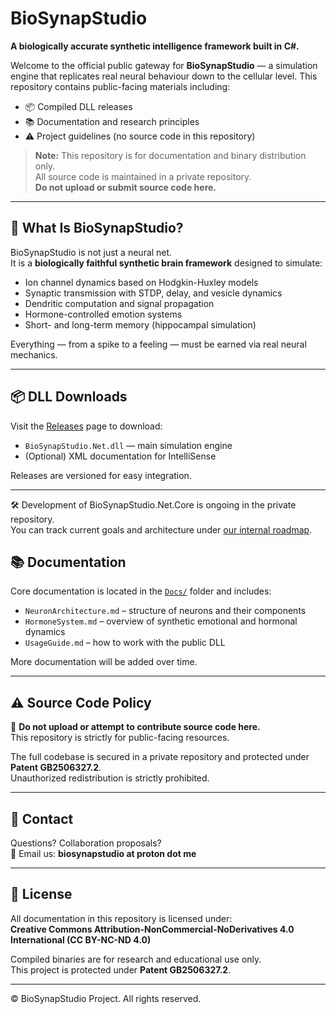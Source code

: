 # BioSynapStudio

**A biologically accurate synthetic intelligence framework built in C#.**

Welcome to the official public gateway for **BioSynapStudio** — a simulation engine that replicates real neural behaviour down to the cellular level. This repository contains public-facing materials including:

- 📦 Compiled DLL releases
- 📚 Documentation and research principles
- ⚠️ Project guidelines (no source code in this repository)

> **Note:** This repository is for documentation and binary distribution only.  
> All source code is maintained in a private repository.  
> **Do not upload or submit source code here.**

---

## 🧠 What Is BioSynapStudio?

BioSynapStudio is not just a neural net.  
It is a **biologically faithful synthetic brain framework** designed to simulate:

- Ion channel dynamics based on Hodgkin-Huxley models  
- Synaptic transmission with STDP, delay, and vesicle dynamics  
- Dendritic computation and signal propagation  
- Hormone-controlled emotion systems  
- Short- and long-term memory (hippocampal simulation)

Everything — from a spike to a feeling — must be earned via real neural mechanics.

---

## 📦 DLL Downloads

Visit the [Releases](https://github.com/Overdrive77/BioSynapStudio-Public/releases) page to download:

- `BioSynapStudio.Net.dll` — main simulation engine  
- (Optional) XML documentation for IntelliSense

Releases are versioned for easy integration.

---

🛠 Development of BioSynapStudio.Net.Core is ongoing in the private repository.  
You can track current goals and architecture under [our internal roadmap](https://github.com/users/Overdrive77/projects/3/views/1?pane=issue&itemId=111143138).

## 📚 Documentation

Core documentation is located in the [`Docs/`](./Docs/) folder and includes:

- `NeuronArchitecture.md` – structure of neurons and their components
- `HormoneSystem.md` – overview of synthetic emotional and hormonal dynamics
- `UsageGuide.md` – how to work with the public DLL

More documentation will be added over time.

---

## ⚠️ Source Code Policy

🚫 **Do not upload or attempt to contribute source code here.**  
This repository is strictly for public-facing resources.

The full codebase is secured in a private repository and protected under **Patent GB2506327.2**.  
Unauthorized redistribution is strictly prohibited.

---

## 📧 Contact

Questions? Collaboration proposals?  
📩 Email us: **biosynapstudio at proton dot me**

---

## 📜 License

All documentation in this repository is licensed under:  
**Creative Commons Attribution-NonCommercial-NoDerivatives 4.0 International (CC BY-NC-ND 4.0)**

Compiled binaries are for research and educational use only.  
This project is protected under **Patent GB2506327.2**.

---

© BioSynapStudio Project. All rights reserved.
